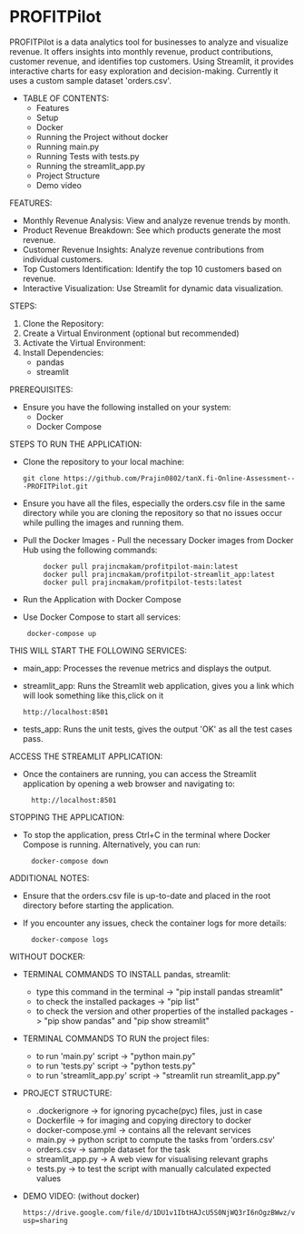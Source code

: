 # PROFITPilot
PROFITPilot is a data analytics tool for businesses to analyze and visualize revenue. It offers insights into monthly revenue, product contributions, customer revenue, and identifies top customers. Using Streamlit, it provides interactive charts for easy exploration and decision-making. Currently it uses a custom sample dataset 'orders.csv'.

- TABLE OF CONTENTS:
    - Features
    - Setup
    - Docker
    - Running the Project without docker
    - Running main.py
    - Running Tests with tests.py
    - Running the streamlit_app.py
    - Project Structure
    - Demo video

FEATURES:
  - Monthly Revenue Analysis: View and analyze revenue trends by month.
  - Product Revenue Breakdown: See which products generate the most revenue.
  - Customer Revenue Insights: Analyze revenue contributions from individual customers.
  - Top Customers Identification: Identify the top 10 customers based on revenue.
  - Interactive Visualization: Use Streamlit for dynamic data visualization.

STEPS:
  1. Clone the Repository:
  2. Create a Virtual Environment (optional but recommended)
  3. Activate the Virtual Environment:
  4. Install Dependencies:
       - pandas
       - streamlit

PREREQUISITES:
- Ensure you have the following installed on your system:
    - Docker
    - Docker Compose
    
STEPS TO RUN THE APPLICATION:
 - Clone the repository to your local machine:

       git clone https://github.com/Prajin0802/tanX.fi-Online-Assessment---PROFITPilot.git

- Ensure you have all the files, especially the orders.csv file in the same directory while you are cloning the repository so that no issues occur while pulling the images and running them.
 - Pull the Docker Images
        - Pull the necessary Docker images from Docker Hub using the following commands:
   
            docker pull prajincmakam/profitpilot-main:latest
            docker pull prajincmakam/profitpilot-streamlit_app:latest
            docker pull prajincmakam/profitpilot-tests:latest
            
 - Run the Application with Docker Compose
 - Use Docker Compose to start all services:
   
        docker-compose up
   
THIS WILL START THE FOLLOWING SERVICES:
- main_app: Processes the revenue metrics and displays the output.
- streamlit_app: Runs the Streamlit web application, gives you a link which will look something like this,click on it

      http://localhost:8501
- tests_app: Runs the unit tests,  gives the output 'OK' as all the test cases pass.

  
ACCESS THE STREAMLIT APPLICATION:
- Once the containers are running, you can access the Streamlit application by opening a web browser and navigating to:
    
        http://localhost:8501

STOPPING THE APPLICATION:
- To stop the application, press Ctrl+C in the terminal where Docker Compose is running. Alternatively, you can run:

        docker-compose down
    
ADDITIONAL NOTES:
- Ensure that the orders.csv file is up-to-date and placed in the root directory before starting the application.
- If you encounter any issues, check the container logs for more details:

        docker-compose logs

WITHOUT DOCKER:
- TERMINAL COMMANDS TO INSTALL pandas, streamlit:
  - type this command in the terminal -> "pip install pandas streamlit"
  - to check the installed packages -> "pip list"
  - to check the version and other properties of the installed packages -> "pip show pandas" and "pip show streamlit"

- TERMINAL COMMANDS TO RUN the project files:
  - to run 'main.py' script -> "python main.py"
  - to run 'tests.py' script -> "python tests.py"
  - to run 'streamlit_app.py' script -> "streamlit run streamlit_app.py"

- PROJECT STRUCTURE:
    - .dockerignore -> for ignoring pycache(pyc) files, just in case
    - Dockerfile -> for imaging and copying directory to docker
    - docker-compose.yml -> contains all the relevant services
    - main.py -> python script to compute the tasks from 'orders.csv'
    - orders.csv -> sample dataset for the task
    - streamlit_app.py -> A web view for visualising relevant graphs
    - tests.py -> to test the script with manually calculated expected values

- DEMO VIDEO: (without docker)

      https://drive.google.com/file/d/1DU1v1IbtHAJcU5S0NjWQ3rI6nOgzBWwz/view?usp=sharing
